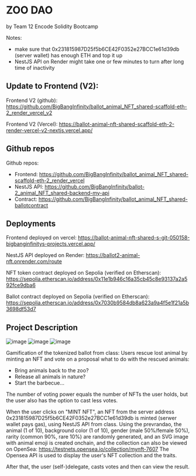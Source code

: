 # ZOO DAO 
by Team 12 Encode Solidity Bootcamp

Notes: 
*  make sure that 0x231815987D25f5b6CE42F0352e27BCC1e61d39db (server wallet) has enough ETH and top it up
*  NestJS API on Render might take one or few minutes to turn after long time of inactivity

## Update to Frontend (V2):

Frontend V2 (github): https://github.com/BigBangInfinity/ballot_animal_NFT_shared-scaffold-eth-2_render_vercel_v2

Frontend V2 (Vercel): https://ballot-animal-nft-shared-scaffold-eth-2-render-vercel-v2-nextjs.vercel.app/

## Github repos
Github repos:

*  Frontend: https://github.com/BigBangInfinity/ballot_animal_NFT_shared-scaffold-eth-2_render_vercel
*  NestJS API: https://github.com/BigBangInfinity/ballot-2_animal_NFT_shared-backend-my-api
*  Contract: https://github.com/BigBangInfinity/ballot_animal_NFT_shared-ballotcontract

## Deployments

Frontend deployed on vercel: https://ballot-animal-nft-shared-s-git-050158-bigbanginfinitys-projects.vercel.app/

NestJS API deployed on Render: https://ballot2-animal-nft.onrender.com/route

NFT token contract deployed on Sepolia (verified on Etherscan): https://sepolia.etherscan.io/address/0x11e1b946c16a35cb45c8e93137a2a592fce9dba6


Ballot contract deployed on Sepolia (verified on Etherscan): https://sepolia.etherscan.io/address/0x7030b9584db8a623a9a4f5e1f21a5b3698df53d7

## Project Description

![image](https://github.com/BigBangInfinity/Encode_SolidityBootcamp_Homework/assets/37957341/65c7d434-5afd-427b-8656-802655f3b482)
![image](https://github.com/BigBangInfinity/Encode_SolidityBootcamp_Homework/assets/37957341/a0531f04-4014-43e6-a3fa-b65bc24e28fc)
![image](https://github.com/BigBangInfinity/Encode_SolidityBootcamp_Homework/assets/37957341/c181a28a-4f76-4a44-9cc1-3f28018f7caa)

Gamification of the tokenized ballot from class: Users rescue lost animal by minting an NFT and vote on a proposal what to do with the rescued animals:

*  Bring animals back to the zoo?
*  Release all animals in nature?
*  Start the barbecue...

The number of voting power equals the number of NFTs the user holds, but the user also has the option to cast less votes.

When the user clicks on "MINT NFT", an NFT from the server address 0x231815987D25f5b6CE42F0352e27BCC1e61d39db is minted (serwer wallet pays gas), using NestJS API from class.
Using the prevrandao, the animal (1 of 10), background color (1 of 10), gender (male 50%/female 50%), rarity (common 90%, rare 10%) are randomly generated, and an SVG image with animal emoji is created onchain,
and the collection can also be viewed on OpenSea: https://testnets.opensea.io/collection/mynft-7607
The Opensea API is used to display the user's NFT collection and the traits.

After that, the user (self-)delegate, casts votes and then can view the result.

